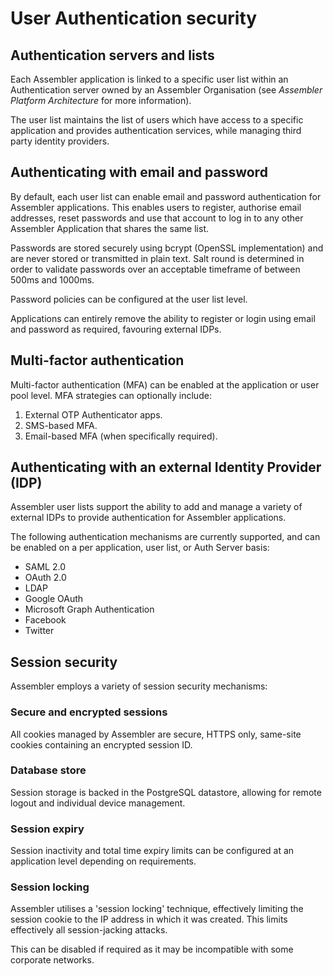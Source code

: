# User Authentication security 
## Authentication servers and lists

Each Assembler application is linked to a specific user list within an Authentication server owned by an Assembler Organisation (see *Assembler Platform Architecture* for more information).

The user list maintains the list of users which have access to a specific application and provides authentication services, while managing third party identity providers.

## Authenticating with email and password

By default, each user list can enable email and password authentication for Assembler applications. This enables users to register, authorise email addresses, reset passwords and use that account to log in to any other Assembler Application that shares the same list.

Passwords are stored securely using bcrypt (OpenSSL implementation) and are never stored or transmitted in plain text. Salt round is determined in order to validate passwords over an acceptable timeframe of between 500ms and 1000ms.

Password policies can be configured at the user list level.

Applications can entirely remove the ability to register or login using email and password as required, favouring external IDPs.

## Multi-factor authentication

Multi-factor authentication (MFA) can be enabled at the application or user pool level. MFA strategies can optionally include:

1. External OTP Authenticator apps.
2. SMS-based MFA.
3. Email-based MFA (when specifically required).

## Authenticating with an external Identity Provider (IDP)

Assembler user lists support the ability to add and manage a variety of external IDPs to provide authentication for Assembler applications.

The following authentication mechanisms are currently supported, and can be enabled on a per application, user list, or Auth Server basis:

* SAML 2.0
* OAuth 2.0
* LDAP
* Google OAuth
* Microsoft Graph Authentication
* Facebook
* Twitter

## Session security

Assembler employs a variety of session security mechanisms:

### Secure and encrypted sessions

All cookies managed by Assembler are secure, HTTPS only, same-site cookies containing an encrypted session ID.

### Database store

Session storage is backed in the PostgreSQL datastore, allowing for remote logout and individual device management.

### Session expiry

Session inactivity and total time expiry limits can be configured at an application level depending on requirements.

### Session locking

Assembler utilises a 'session locking' technique, effectively limiting the session cookie to the IP address in which it was created. This limits effectively all session-jacking attacks.

This can be disabled if required as it may be incompatible with some corporate networks.

### 